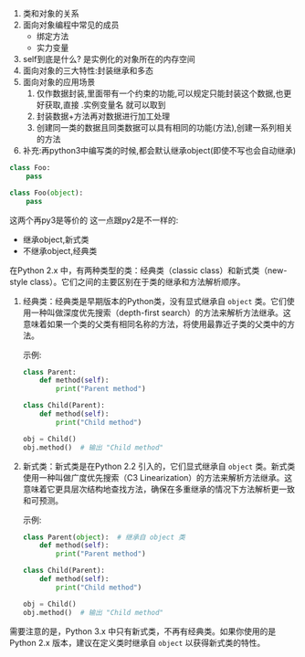 1. 类和对象的关系
2. 面向对象编程中常见的成员
	- 绑定方法
	- 实力变量
3. self到底是什么? 是实例化的对象所在的内存空间
4. 面向对象的三大特性:封装继承和多态
5. 面向对象的应用场景
	1. 仅作数据封装,里面带有一个约束的功能,可以规定只能封装这个数据,也更好获取,直接 .实例变量名 就可以取到
	2. 封装数据+方法再对数据进行加工处理
	3. 创建同一类的数据且同类数据可以具有相同的功能(方法),创建一系列相关的方法
6. 补充:再python3中编写类的时候,都会默认继承object(即使不写也会自动继承)
```python
class Foo:
	pass

class Foo(object):
	pass
```
这两个再py3是等价的
这一点跟py2是不一样的:
- 继承object,新式类
- 不继承object,经典类

在Python 2.x 中，有两种类型的类：经典类（classic class）和新式类（new-style class）。它们之间的主要区别在于类的继承和方法解析顺序。

1. 经典类：经典类是早期版本的Python类，没有显式继承自 `object` 类。它们使用一种叫做深度优先搜索（depth-first search）的方法来解析方法继承。这意味着如果一个类的父类有相同名称的方法，将使用最靠近子类的父类中的方法。

   示例:
   ```python
   class Parent:
       def method(self):
           print("Parent method")

   class Child(Parent):
       def method(self):
           print("Child method")

   obj = Child()
   obj.method()  # 输出 "Child method"
   ```

2. 新式类：新式类是在Python 2.2 引入的，它们显式继承自 `object` 类。新式类使用一种叫做广度优先搜索（C3 Linearization）的方法来解析方法继承。这意味着它更具层次结构地查找方法，确保在多重继承的情况下方法解析更一致和可预测。

   示例:
   ```python
   class Parent(object):  # 继承自 object 类
       def method(self):
           print("Parent method")

   class Child(Parent):
       def method(self):
           print("Child method")

   obj = Child()
   obj.method()  # 输出 "Child method"
   ```

需要注意的是，Python 3.x 中只有新式类，不再有经典类。如果你使用的是 Python 2.x 版本，建议在定义类时继承自 `object` 以获得新式类的特性。